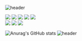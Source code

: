 ![header](https://capsule-render.vercel.app/api?type=waving&color=gradient&height=300&text=Joyanggi%20Dev&fontSize=90)
<div style='margin:0 auto'>
  <div>
    <img src="https://img.shields.io/badge/Spring-6DB33F?style=flat-square&logo=Spring&logoColor=white">
    <img src="https://img.shields.io/badge/SpringBoot-6DB33F?style=flat-square&logo=SpringBoot&logoColor=white">
    <img src="https://img.shields.io/badge/Oracle-F80000?style=flat-square&logo=Oracle&logoColor=white">
    <img src="https://img.shields.io/badge/MySQL-4479A1?style=flat-square&logo=MySQL&logoColor=white">
    <img src="https://img.shields.io/badge/MongoDB-47A248?style=flat-square&logo=MongoDB&logoColor=white">
  </div>
  <div>
    <img src="https://img.shields.io/badge/HTML5-E34F26?style=flat-square&logo=HTML5&logoColor=white"/>
    <img src="https://img.shields.io/badge/CSS3-1572B6?style=flat-square&logo=CSS3&logoColor=white"/>
    <img src="https://img.shields.io/badge/JavaScript-F7DF1E?style=flat-square&logo=JavaScript&logoColor=white"/>
  </div>
</div>

![Anurag's GitHub stats](https://github-readme-stats.vercel.app/api?username=Joyanggi&show_icons=true&theme=tokyonight)
![header](https://capsule-render.vercel.app/api?type=waving&color=gradient&height=100&section=footer&fontSize=90)
